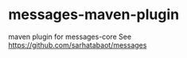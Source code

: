 # messages-maven-plugin
 maven plugin for messages-core
See https://github.com/sarhatabaot/messages
